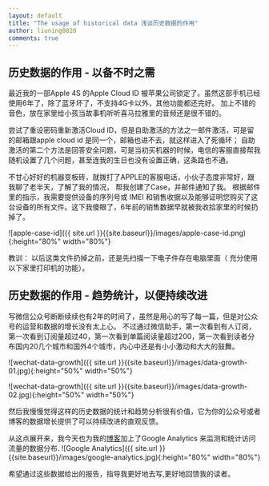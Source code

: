 ```yaml
---
layout: default
title: "The usage of historical data 浅谈历史数据的作用"
author: liuning0820
comments: true
---
```


## 历史数据的作用 - 以备不时之需

最近我的一部Apple 4S 的Apple Cloud ID 被苹果公司锁定了。虽然这部手机已经使用6年了，除了蓝牙坏了，不支持4G卡以外，其他功能都还完好。 加上不错的音色，放在家里给小孩当故事机听听喜马拉雅里的音频还是很不错的。

尝试了重设密码重新激活Cloud ID，但是自助激活的方法之一邮件激活，可是留的邮箱跟apple cloud id 是同一个，邮箱也进不去，就这样进入了死循环； 自助激活的第二个方法是回答安全问题，可是当初买机器的时候，电信的客服直接帮我随机设置了几个问题，甚至连我的生日也没有设置正确，这条路也不通。

不甘心好好的机器变板砖，就拨打了APPLE的客服电话，小伙子态度非常好，跟我聊了老半天，了解了我的情况， 帮我创建了Case，并邮件通知了我。
根据邮件里的指示，我需要提供设备的序列号或 IMEI 和销售收据以及能够证明您购买了这台设备的所有文件。这下我傻眼了，6年前的销售数据早就被我收拾家里的时候扔掉了。

![apple-case-id]({{ site.url }}{{site.baseurl}}/images/apple-case-id.png){:height="80%" width="80%"}

教训： 以后这类文件扔掉之前，还是先扫描一下电子件存在电脑里面（ 充分使用以下家里打印机的功能）。

## 历史数据的作用 - 趋势统计，以便持续改进

写微信公众号断断续续也有2年的时间了，虽然是用心的写了每一篇，但是对公众号的运营和数据的增长没有太上心。 不过通过微信助手，第一次看到有人订阅，第一次看到订阅量超过40，第一次看到单篇阅读量超过200，第一次看到读者分布国内20几个城市和国外4个城市，内心中还是有小小激动和大大的鼓舞。

![wechat-data-growth]({{ site.url }}{{site.baseurl}}/images/data-growth-01.jpg){:height="50%" width="50%"}

![wechat-data-growth]({{ site.url }}{{site.baseurl}}/images/data-growth-02.jpg){:height="50%" width="50%"}

然后我慢慢觉得这样的历史数据的统计和趋势分析很有价值，它为你的公众号或者博客的数据增长提供了可以持续改进的直观反馈。

从这点展开来，我今天也为我的[博客](https://liuning0820.github.io)加上了Google Analytics 来监测和统计访问流量的数据分布.
![Google Analytics]({{ site.url }}{{site.baseurl}}/images/google-analytics.jpg){:height="80%" width="80%"}

希望通过这些数据给出的报告，指导我更好地去写,更好地回馈我的读者。